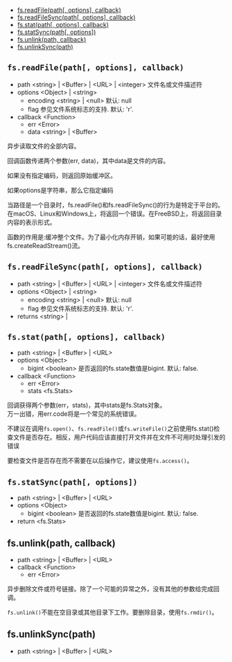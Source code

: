 - [fs.readFile(path[, options], callback)](#fsreadfilepath-options-callback)
- [fs.readFileSync(path[, options], callback)](#fsreadfilesyncpath-options-callback)
- [fs.stat(path[, options], callback)](#fsstatpath-options-callback)
- [fs.statSync(path[, options])](#fsstatsyncpath-options)
- [fs.unlink(path, callback)](#fsunlinkpath-callback)
- [fs.unlinkSync(path)](#fsunlinksyncpath)

## `fs.readFile(path[, options], callback)`
- path \<string> | \<Buffer> | \<URL> | \<integer> 文件名或文件描述符
- options \<Object> | \<string>
  - encoding \<string> | \<null> 默认: null
  - flag <string> 参见文件系统标志的支持. 默认: 'r'.
- callback \<Function>
  - err \<Error>
  - data \<string> | \<Buffer>

异步读取文件的全部内容。

回调函数传递两个参数(err, data)，其中data是文件的内容。

如果没有指定编码，则返回原始缓冲区。

如果options是字符串，那么它指定编码

当路径是一个目录时，fs.readFile()和fs.readFileSync()的行为是特定于平台的。在macOS、Linux和Windows上，将返回一个错误。在FreeBSD上，将返回目录内容的表示形式。

函数的作用是:缓冲整个文件。为了最小化内存开销，如果可能的话，最好使用fs.createReadStream()流。
## `fs.readFileSync(path[, options], callback)`
- path \<string> | \<Buffer> | \<URL> | \<integer> 文件名或文件描述符
- options \<Object> | \<string>
  - encoding \<string> | \<null> 默认: null
  - flag <string> 参见文件系统标志的支持. 默认: 'r'.
- returns \<string> | <Buffer>
## `fs.stat(path[, options], callback)`
- path \<string> | \<Buffer> | \<URL>
- options \<Object>
  - bigint \<boolean> 是否返回的fs.state数值是bigint. 默认: false.
- callback \<Function>
  - err \<Error>
  - stats \<fs.Stats>

回调获得两个参数(err，stats)，其中stats是fs.Stats对象。  
万一出错，用err.code将是一个常见的系统错误。

不建议在调用`fs.open()`、`fs.readFile()`或`fs.writeFile()`之前使用fs.stat()检查文件是否存在。相反，用户代码应该直接打开文件并在文件不可用时处理引发的错误

要检查文件是否存在而不需要在以后操作它，建议使用`fs.access()`。
## `fs.statSync(path[, options])`
- path \<string> | \<Buffer> | \<URL>
- options \<Object>
  - bigint \<boolean> 是否返回的fs.state数值是bigint. 默认: false.
- return \<fs.Stats>
## fs.unlink(path, callback)
- path \<string> | \<Buffer> | \<URL>
- callback \<Function>
  - err \<Error>

异步删除文件或符号链接。除了一个可能的异常之外，没有其他的参数给完成回调。

`fs.unlink()`不能在空目录或其他目录下工作。要删除目录，使用`fs.rmdir()`。
## fs.unlinkSync(path)
- path \<string> | \<Buffer> | \<URL>